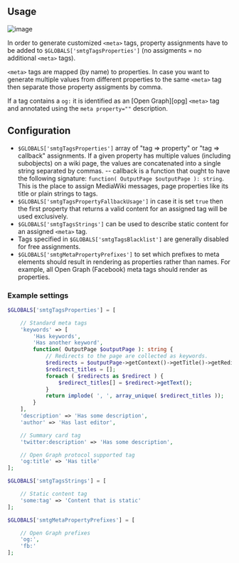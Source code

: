 ## Usage

![image](https://cloud.githubusercontent.com/assets/1245473/16200642/73ddec3a-370e-11e6-938b-4e952077d0c4.png)

In order to generate customized `<meta>` tags, property assignments have
to be added to `$GLOBALS['smtgTagsProperties']` (no assigments = no additional
`<meta>` tags).

`<meta>` tags are mapped (by name) to properties. In case you want to generate
multiple values from different properties to the same `<meta>` tag then separate
those property assigments by comma.

If a tag contains a `og:` it is identified as an [Open Graph][opg] `<meta>` tag
and annotated using the `meta property=""` description.

## Configuration

- `$GLOBALS['smtgTagsProperties']` array of "tag => property" or "tag => callback"
  assignments. If a given property has multiple values (including subobjects)
  on a wiki page, the values are concatenated into a single string separated
  by commas.
-- callback is a function that ought to have the following signature:
   `function( OutputPage $outputPage ): string`. This is the place to assign
   MediaWiki messages, page properties like its title or plain strings to tags.
- `$GLOBALS['smtgTagsPropertyFallbackUsage']` in case it is set `true` then the
  first property that returns a valid content for an assigned tag will be used
  exclusively.
- `$GLOBALS['smtgTagsStrings']` can be used to describe static content for an 
  assigned `<meta>` tag.
- Tags specified in `$GLOBALS['smtgTagsBlacklist']` are generally disabled for
  free assignments.
- `$GLOBALS['smtgMetaPropertyPrefixes']` to set which prefixes to meta elements
  should result in rendering as properties rather than names. For example, all
  Open Graph (Facebook) meta tags should render as properties.

### Example settings

```php
$GLOBALS['smtgTagsProperties'] = [

	// Standard meta tags
	'keywords' => [
		'Has keywords',
		'Has another keyword',
		function( OutputPage $outputPage ): string {
			// Redirects to the page are collected as keywords.
			$redirects = $outputPage->getContext()->getTitle()->getRedirectsHere();
			$redirect_titles = [];
			foreach ( $redirects as $redirect ) {
				$redirect_titles[] = $redirect->getText();
			}
			return implode( ', ', array_unique( $redirect_titles ));
		}
	],
	'description' => 'Has some description',
	'author' => 'Has last editor',

	// Summary card tag
	'twitter:description' => 'Has some description',

	// Open Graph protocol supported tag
	'og:title' => 'Has title'
];

$GLOBALS['smtgTagsStrings'] = [

	// Static content tag
	'some:tag' => 'Content that is static'
];

$GLOBALS['smtgMetaPropertyPrefixes'] = [ 

	// Open Graph prefixes
	'og:',
	'fb:'
];
```
